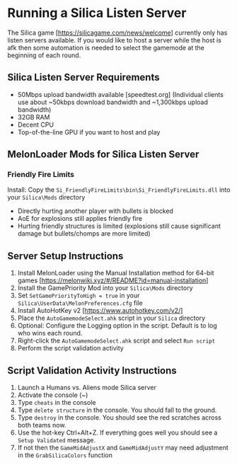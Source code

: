 # Running a Silica Listen Server
The Silica game [https://silicagame.com/news/welcome] currently only has listen servers available. If you would like to host a server while the host is afk then some automation is needed to select the gamemode at the beginning of each round.

## Silica Listen Server Requirements
- 50Mbps upload bandwidth available [speedtest.org] (Individual clients use about ~50kbps download bandwidth and ~1,300kbps upload bandwidth)
- 32GB RAM
- Decent CPU
- Top-of-the-line GPU if you want to host and play

## MelonLoader Mods for Silica Listen Server
### Friendly Fire Limits
Install: Copy the `Si_FriendlyFireLimits\bin\Si_FriendlyFireLimits.dll` into your `Silica\Mods` directory
- Directly hurting another player with bullets is blocked
- AoE for explosions still applies friendly fire
- Hurting friendly structures is limited (explosions still cause significant damage but bullets/chomps are more limited)

## Server Setup Instructions
1. Install MelonLoader using the Manual Installation method for 64-bit games [https://melonwiki.xyz/#/README?id=manual-installation]
2. Install the GamePriority Mod into your `Silica\Mods` directory
3. Set `SetGamePriorityToHigh = true` in your `Silica\UserData\MelonPreferences.cfg` file
4. Install AutoHotKey v2 [https://www.autohotkey.com/v2/]
5. Place the `AutoGamemodeSelect.ahk` script in your `Silica` directory
6. Optional: Configure the Logging option in the script. Default is to log who wins each round.
7. Right-click the `AutoGamemodeSelect.ahk` script and select `Run script`
8. Perform the script validation activity

## Script Validation Activity Instructions
1. Launch a Humans vs. Aliens mode Silica server
2. Activate the console (~)
3. Type `cheats` in the console
4. Type `delete structure` in the console. You should fall to the ground.
5. Type `destroy` in the console. You should see the red scratches across both teams now.
6. Use the hot-key Ctrl+Alt+Z. If everything goes well you should see a `Setup Validated` message.
7. If not then the `GameMidAdjustX` and `GameMidAdjustY` may need adjustment in the `GrabSilicaColors` function
